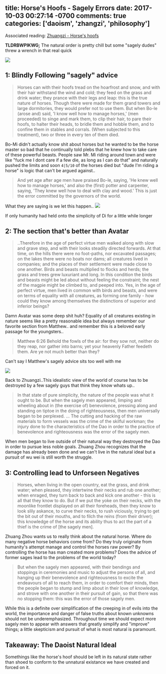 title: Horse's Hoofs - Sagely Errors
date: 2017-10-03 00:27:14 -0700
comments: true
categories: ['daoism', 'zhangzi', 'philosophy']
---
Associated reading: [Zhuangzi - Horse's hoofs](http://ctext.org/zhuangzi/horsess-hoofs)

**TLDRBWPIKWG;** The natural order is pretty chill but some "sagely dudes" threw a wrench in that real quick

![](https://encrypted-tbn0.gstatic.com/images?q=tbn:ANd9GcTAuoT0VIFDzWkE98h8GJOb33JQrEUSYyhQ-3RQy30lVpRAWNBgFA)


## 1: Blindly Following "sagely" advice

> Horses can with their hoofs tread on the hoarfrost and snow, and with their hair withstand the wind and cold; they feed on the grass and drink water; they prance with their legs and leap: this is the true nature of horses. Though there were made for them grand towers and large dormitories, they would prefer not to use them. But when Bo-le (arose and) said, 'I know well how to manage horses,' (men proceeded) to singe and mark them, to clip their hair, to pare their hoofs, to halter their heads, to bridle them and hobble them, and to confine them in stables and corrals. (When subjected to this treatment), two or three in every ten of them died.

Bo-Mi didn't actually know shit about horses but he wanted to be the horse master so bad that he continually told plebs that he knew how to take care of these powerful beasts. People saw Mr. Mi riding around town and were like "fuck me I dont care if a few die, as long as I can do that" and naturally pushed the limits and soon `4|5/10` of the horses died but "dude I'm riding a horse" is logic that can't be argued against..
> And yet age after age men have praised Bo-le, saying, 'He knew well how to manage horses,' and also the (first) potter and carpenter, saying, 'They knew well how to deal with clay and wood.' This is just the error committed by the governors of the world.

What they are saying is we let this happen..
 ![](https://i.imgflip.com/1wxt2j.jpg)

If only humanity had held onto the simplicity of Di for a little while longer

## 2: The section that's better than Avatar
>..Therefore in the age of perfect virtue men walked along with slow and grave step, and with their looks steadily directed forwards. At that time, on the hills there were no foot-paths, nor excavated passages; on the lakes there were no boats nor dams; all creatures lived in companies; and the places of their settlement were made close to one another. Birds and beasts multiplied to flocks and herds; the grass and trees grew luxuriant and long. In this condition the birds and beasts might be led about without feeling the constraint; the nest of the magpie might be climbed to, and peeped into. Yes, in the age of perfect virtue, men lived in common with birds and beasts, and were on terms of equality with all creatures, as forming one family - how could they know among themselves the distinctions of superior and inferior beings?

Damn Avatar was some deep shit huh? Equality of all creatures existing in nature seems like a pretty reasonable idea but always remember our favorite section from Matthew.. and remember this is a beloved early passage for the youngsters..
> Matthew 6:26
>    Behold the fowls of the air: for they sow not, neither
>    do they reap, nor gather into barns; yet your heavenly
>    Father feedeth them. Are ye not much better than they?

Can't say I Matthew's sagely advice sits too well with me

 ![](https://i.imgflip.com/1wxtdq.jpg)

Back to Zhuangzi..This idealistic view of the world of course has to be destroyed by a few sagely guys that think they know whats up..
> In that state of pure simplicity, the nature of the people was what it ought to be. But when the sagely men appeared, limping and wheeling about in (the exercise of) benevolence, pressing along and standing on tiptoe in the doing of righteousness, then men universally began to be perplexed.
>...
> The cutting and hacking of the raw materials to form vessels was the crime of the skilful workman; the injury done to the characteristics of the Dao in order to the practice of benevolence and righteousness was the error of the sagely men.

When men began to live outside of their natural way they destroyed the Dao in order to pursue less noble goals. Zhuang Zhou recognizes that the damage has already been done and we can't live in the natural ideal but a pursuit of wu wei is still worth the struggle.

## 3: Controlling lead to Unforseen Negatives
>Horses, when living in the open country, eat the grass, and drink water; when pleased, they intertwine their necks and rub one another; when enraged, they turn back to back and kick one another - this is all that they know to do. But if we put the yoke on their necks, with the moonlike frontlet displayed on all their foreheads, then they know to look slily askance, to curve their necks, to rush viciously, trying to get the bit out of their mouths, and to filch the reins (from their driver); this knowledge of the horse and its ability thus to act the part of a thief is the crime of [the sagely men].

Zhuang Zhou wants us to really think about the natural horse. Where do many negative horse behaviors come from? Do they truly originate from humanity's attempt manage and control the horses raw power? By controlling the horse has man created more problems? Does the advice of former sages lead to the problems of the world today?

> But when the sagely men appeared, with their bendings and stoppings in ceremonies and music to adjust the persons of all, and hanging up their benevolence and righteousness to excite the endeavours of all to reach them, in order to comfort their minds, then the people began to stump and limp about in their love of knowledge, and strove with one another in their pursuit of gain, so that there was no stopping them: this was the error of those sagely men.

While this is a definite over simplification of the creeping in of evils into the world, the importance and danger of false truths about known unknowns should not be underemphasized. Throughout time we should expect more sagely men to appear with answers that greatly simplify and "improve" things; a little skepticism and pursuit of what is most natural is paramount.

## Takeaway: The Daoist Natural Ideal
Somethings like the horse's hoof should be left in its natural state rather than shoed to conform to the unnatural existance we have created and forced on it.


